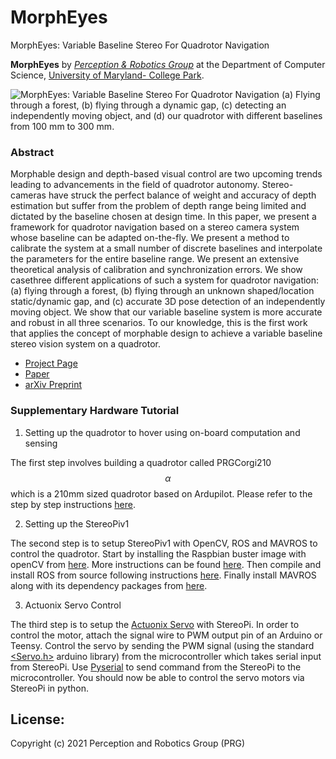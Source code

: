 # MorphEyes
MorphEyes: Variable Baseline Stereo For Quadrotor Navigation


**MorphEyes** by <a href="http://prg.cs.umd.edu"><i>Perception & Robotics Group</i></a> at the Department of Computer Science, <a href="https://umd.edu/">University of Maryland- College Park</a>.

![MorphEyes: Variable Baseline Stereo For Quadrotor Navigation](http://prg.cs.umd.edu/research/MorphEyes_files/Banner.png)
(a) Flying through a forest, (b) flying through a dynamic gap, (c) detecting an independently moving object, and (d) our quadrotor with different baselines from 100 mm to 300 mm.

### Abstract

Morphable design and depth-based visual control are two upcoming trends leading to advancements in the field of quadrotor autonomy. Stereo-cameras have struck the perfect balance of weight and accuracy of depth estimation but suffer from the problem of depth range being limited and dictated by the baseline chosen at design time. In this paper, we present a framework for quadrotor navigation based on a stereo camera system whose baseline can be adapted on-the-fly. We present a method to calibrate the system at a small number of discrete baselines and interpolate the parameters for the entire baseline range. We present an extensive theoretical analysis of calibration and synchronization errors. We show casethree different applications of such a system for quadrotor navigation: (a) flying through a forest, (b) flying through an unknown shaped/location static/dynamic gap, and (c) accurate 3D pose detection of an independently moving object. We show that our variable baseline system is more accurate and robust in all three scenarios. To our knowledge, this is the first work that applies the concept of morphable design to achieve a variable baseline stereo vision system on a quadrotor.

- [Project Page](https://prg.cs.umd.edu/MorphEyes)
- [Paper](https://prg.cs.umd.edu/research/MorphEyes_files/MorphEyes.pdf)
- [arXiv Preprint](https://arxiv.org/abs/2011.03077)


### Supplementary Hardware Tutorial

1. Setting up the quadrotor to hover using on-board computation and sensing 

The first step involves building a quadrotor called PRGCorgi210$$\alpha$$ which is a 210mm sized quadrotor based on Ardupilot. Please refer to the step by step instructions [here](https://github.com/prgumd/PRGFlyt/wiki/PRGCorgi). 

2. Setting up the StereoPiv1

The second step is to setup StereoPiv1 with OpenCV, ROS and MAVROS to control the quadrotor. Start by installing the Raspbian buster image with openCV from [here](https://drive.google.com/file/d/1xlkvZMl9gJGm4Gy1oVlGknHywDnvy5gS/view?usp=sharing). More instructions can be found [here](https://wiki.stereopi.com/index.php?title=Main_Page). Then compile and install ROS from source following instructions [here](http://wiki.ros.org/ROSberryPi/Installing%20ROS%20Melodic%20on%20the%20Raspberry%20Pi). Finally install MAVROS along with its dependency packages from [here](https://github.com/mavlink/mavros).

3. Actuonix Servo Control

The third step is to setup the [Actuonix Servo](https://www.actuonix.com/L12-R-Linear-Servo-For-Radio-Control-p/l12-r.htm) with StereoPi. In order to control the motor, attach the signal wire to PWM output pin of an Arduino or Teensy. Control the servo by sending the PWM signal (using the standard [<Servo.h>](https://www.arduino.cc/reference/en/libraries/servo/write/) arduino library) from the microcontroller which takes serial input from StereoPi. Use [Pyserial](https://pyserial.readthedocs.io/en/latest/shortintro.html) to send command from the StereoPi to the microcontroller. You should now be able to control the servo motors via StereoPi in python.


## License:
Copyright (c) 2021 Perception and Robotics Group (PRG)

